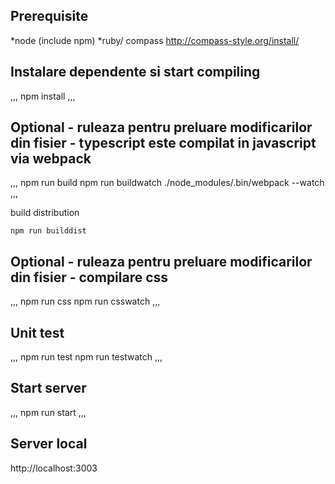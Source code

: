 Prerequisite
------------------------------------------------------------------------
*node (include npm)
*ruby/ compass http://compass-style.org/install/


Instalare dependente si start compiling
------------------------------------------------------------------------
,,,
npm install
,,,

Optional - ruleaza pentru preluare modificarilor din fisier - typescript este compilat in javascript via webpack
------------------------------------------------------------------------

,,,
npm run build
npm run buildwatch
./node_modules/.bin/webpack --watch
,,,

build distribution
```
npm run builddist
```

Optional - ruleaza pentru preluare modificarilor din fisier - compilare css
------------------------------------------------------------------------
,,,
npm run css
npm run csswatch
,,,

Unit test
------------------------------------------------------------------------
,,,
npm run test
npm run testwatch
,,,


Start server
------------------------------------------------------------------------
,,,
npm run start
,,,

Server local
------------------------------------------------------------------------
http://localhost:3003
